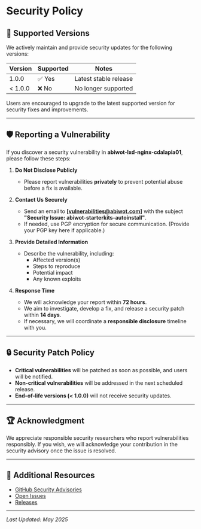 # Security Policy

## 📌 Supported Versions

We actively maintain and provide security updates for the following versions:

| Version  | Supported | Notes |
|----------|----------|-------|
| 1.0.0    | ✅ Yes   | Latest stable release |
| < 1.0.0  | ❌ No    | No longer supported |

Users are encouraged to upgrade to the latest supported version for security fixes and improvements.

---

## 🛡️ Reporting a Vulnerability

If you discover a security vulnerability in **abiwot-lxd-nginx-cdalapia01**, please follow these steps:

1. **Do Not Disclose Publicly**  
   - Please report vulnerabilities **privately** to prevent potential abuse before a fix is available.

2. **Contact Us Securely**  
   - Send an email to **[vulnerabilities@abiwot.com]** with the subject **"Security Issue: abiwot-starterkits-autoinstall"**.
   - If needed, use PGP encryption for secure communication. (Provide your PGP key here if applicable.)

3. **Provide Detailed Information**  
   - Describe the vulnerability, including:
     - Affected version(s)
     - Steps to reproduce
     - Potential impact
     - Any known exploits

4. **Response Time**  
   - We will acknowledge your report within **72 hours**.
   - We aim to investigate, develop a fix, and release a security patch within **14 days**.
   - If necessary, we will coordinate a **responsible disclosure** timeline with you.

---

## 🔒 Security Patch Policy

- **Critical vulnerabilities** will be patched as soon as possible, and users will be notified.
- **Non-critical vulnerabilities** will be addressed in the next scheduled release.
- **End-of-life versions (< 1.0.0)** will not receive security updates.

---

## 🏆 Acknowledgment

We appreciate responsible security researchers who report vulnerabilities responsibly. If you wish, we will acknowledge your contribution in the security advisory once the issue is resolved.

---

## 🔗 Additional Resources

- [GitHub Security Advisories](https://github.com/abiwot/abiwot-lxd-nginx-cdalapia01/security/advisories)
- [Open Issues](https://github.com/abiwot/abiwot-lxd-nginx-cdalapia01/issues)
- [Releases](https://github.com/abiwot/abiwot-lxd-nginx-cdalapia01/releases)

---

_Last Updated: May 2025_
